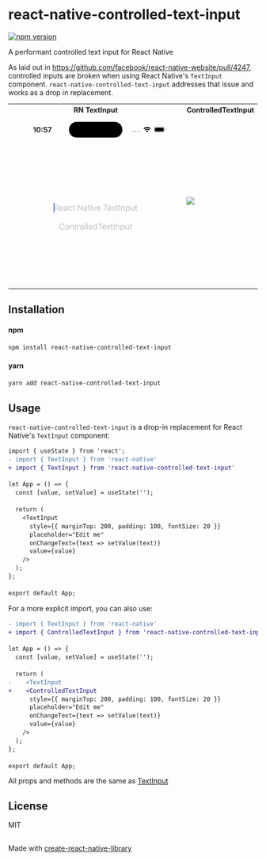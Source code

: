 # react-native-controlled-text-input
[![npm version](https://badge.fury.io/js/react-native-controlled-text-input.svg)](https://badge.fury.io/js/react-native-controlled-text-input)

A performant controlled text input for React Native

As laid out in https://github.com/facebook/react-native-website/pull/4247, controlled inputs are broken when using React Native's `TextInput` component. `react-native-controlled-text-input` addresses that issue and works as a drop in replacement.

<table>
  <tr>
    <th>RN TextInput</th>
    <th>ControlledTextInput</th>
  </tr>
  <tr>
    <td>
      <img src="https://github.com/gurs1kh/react-native-controlled-text-input/raw/refs/heads/master/.github/assets/rn-text-input.gif" width="350"/>
    </td>
    <td>
      <image src="https://github.com/gurs1kh/react-native-controlled-text-input/raw/refs/heads/master/.github/assets/controlled-text-input.gif" width="350" />
    </td>
  </tr>
</table>

## Installation

#### npm
```sh
npm install react-native-controlled-text-input
```

#### yarn
```sh
yarn add react-native-controlled-text-input
```

## Usage

`react-native-controlled-text-input` is a drop-in replacement for React Native's `TextInput` component:
```diff
import { useState } from 'react';
- import { TextInput } from 'react-native'
+ import { TextInput } from 'react-native-controlled-text-input'

let App = () => {
  const [value, setValue] = useState('');

  return (
    <TextInput
      style={{ marginTop: 200, padding: 100, fontSize: 20 }}
      placeholder="Edit me"
      onChangeText={text => setValue(text)}
      value={value}
    />
  );
};

export default App;
```

For a more explicit import, you can also use:
```diff
- import { TextInput } from 'react-native'
+ import { ControlledTextInput } from 'react-native-controlled-text-input'

let App = () => {
  const [value, setValue] = useState('');

  return (
-    <TextInput
+    <ControlledTextInput
      style={{ marginTop: 200, padding: 100, fontSize: 20 }}
      placeholder="Edit me"
      onChangeText={text => setValue(text)}
      value={value}
    />
  );
};

export default App;
```

All props and methods are the same as [TextInput](https://reactnative.dev/docs/textinput) 

## License

MIT

## 

Made with [create-react-native-library](https://github.com/callstack/react-native-builder-bob)
